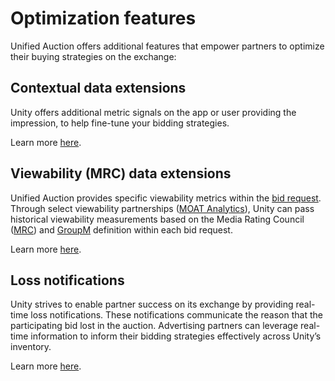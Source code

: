 # Optimization features
Unified Auction offers additional features that empower partners to optimize their buying strategies on the exchange:

## Contextual data extensions
Unity offers additional metric signals on the app or user providing the impression, to help fine-tune your bidding strategies. 

Learn more [here](ProgrammaticOptimizationContextualData.md).

## Viewability (MRC) data extensions
Unified Auction provides specific viewability metrics within the [bid request](https://unityads.unity3d.com/help/programmatic/bid-requests). Through select viewability partnerships ([MOAT Analytics](https://moat.com/analytics)), Unity can pass historical viewability measurements based on the Media Rating Council ([MRC](http://mediaratingcouncil.org/)) and [GroupM](https://www.groupm.com/about-groupm) definition within each bid request. 

Learn more [here](ProgrammaticOptimizationViewabilityData.md).

## Loss notifications
Unity strives to enable partner success on its exchange by providing real-time loss notifications. These notifications communicate the reason that the participating bid lost in the auction. Advertising partners can leverage real-time information to inform their bidding strategies effectively across Unity’s inventory. 

Learn more [here](ProgrammaticOptimizationLossNotifications.md).